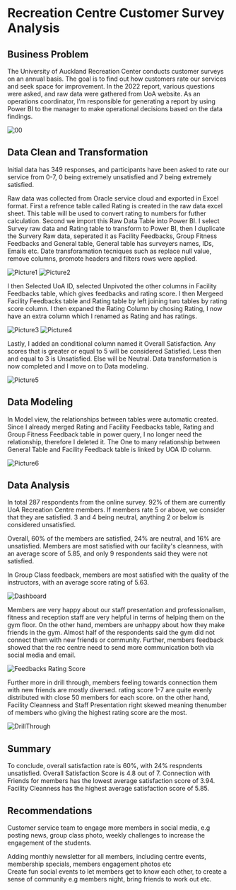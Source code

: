 # Recreation Centre Customer Survey Analysis
## Business Problem
The University of Auckland Recreation Center conducts customer surveys on an annual basis. The goal is to find out how customers rate our services and seek space for improvement. In the 2022 report, various questions were asked, and raw data were gathered from UoA website. As an operations coordinator, I’m responsible for generating a report by using Power BI to the manager to make operational decisions based on the data findings.

![00](https://github.com/dandai509/Customer-Survey-Analysis/assets/106848444/93767468-b386-485a-8e55-276dc38bfd9d)

## Data Clean and Transformation

Initial data has 349 responses, and participants have been asked to rate our service from 0-7, 0 being extremely unsatisfied and 7 being extremely satisfied. 

Raw data was collected from Oracle service cloud and exported in Excel format. First a refrence table called Rating is created in the raw data excel sheet. This table will be used to convert rating to numbers for futher calculation. Second we import this Raw Data Table into Power BI. I select Survey raw data and Rating table to transform to Power BI, then I duplicate the Survery Raw data, seperated it as Facility Feedbacks, Group Fitness Feedbacks and General table, General table has surveyers names, IDs, Emails etc. Date transforamation tecniques such as replace null value, remove columns, promote headers and filters rows were applied.

![Picture1](https://github.com/dandai509/Customer-Survey-Analysis/assets/106848444/b03cd758-755a-413a-a53e-9556a958ee83)
![Picture2](https://github.com/dandai509/Customer-Survey-Analysis/assets/106848444/9e7a2a2a-af76-4cb2-b5e6-b264fe80a4d4)

I then Selected UoA ID, selected Unpivoted the other columns in Facility Feedbacks table, which gives feedbacks and rating score. I then Mergeed Facility Feedbacks table and Rating table by left joining two tables by rating score column. I then expaned the Rating Column by chosing Rating, I now have an extra column which I renamed as Rating and has ratings.

![Picture3](https://github.com/dandai509/Customer-Survey-Analysis/assets/106848444/392f7033-c692-4d76-a4df-b378d4dfbeff)
![Picture4](https://github.com/dandai509/Customer-Survey-Analysis/assets/106848444/8e6eb314-795c-4a87-ae32-e5c713f3b22d)


Lastly, I added an conditional column named it Overall Satisfaction. Any scores that is greater or equal to 5 will be considered Satisfied. Less then and equal to 3 is Unsatisfied. Else will be Neutral.
Data transformation is now completed and I move on to Data modeling.

![Picture5](https://github.com/dandai509/Customer-Survey-Analysis/assets/106848444/9617138f-3e8b-4162-b9b4-5fcf5944411c)

## Data Modeling

In Model view, the relationships between tables were automatic created. Since I already merged Rating and Facility Feedbacks table, Rating and Group Fitness Feedback table in power query, I no longer need the relationship, therefore I deleted it. The One to many relationship between General Table and Facility Feedback table is linked by UOA ID column.

![Picture6](https://github.com/dandai509/Customer-Survey-Analysis/assets/106848444/6a2a9aa2-9ba8-458a-bcdf-eb1c909e90ef)


## Data Analysis
In total 287 respondents from the online survey. 92% of them are currently UoA Recreation Centre members. If members rate 5 or above, we consider that they are satisfied. 3 and 4 being neutral, anything 2 or below is considered unsatisfied. 

Overall, 60% of the members are satisfied, 24% are neutral, and 16% are unsatisfied. Members are most satisfied with our facility's cleanness, with an average score of 5.85, and only 9 respondents said they were not satisfied. 

In Group Class feedback, members are most satisfied with the quality of the instructors, with an average score rating of 5.63.

![Dashboard](https://github.com/user-attachments/assets/42af060a-3b75-4335-a597-2550c0880cc0)

Members are very happy about our staff presentation and professionalism, fitness and reception staff are very helpful in terms of helping them on the gym floor. On the other hand, members are unhappy about how they make friends in the gym. Almost half of the respondents said the gym did not connect them with new friends or community. Further, members feedback showed that the rec centre need to send more communication both via social media and email.

![Feedbacks Rating Score](https://github.com/user-attachments/assets/e2044195-7c0e-4187-8d12-403551473753)

Further more in drill through, members feeling towards connection them with new friends are mostly diversed. rating score 1-7 are quite evenly distributed with close 50 members for each score. on the other hand, Facility Cleanness and Staff Presentation right skewed meaning thenumber of members who giving the highest rating score are the most.

![DrillThrough](https://github.com/user-attachments/assets/5af21d4a-c1a7-4f73-a09e-a2ef0ab5c268)

## Summary

To conclude, overall satisfaction rate is 60%, with 24% respndents unsatisfied. Overall Satisfaction Score is 4.8 out of 7. Connection with Friends for members has the lowest average satisfaction score of 3.94. Facility Cleanness has the highest average satisfaction score of 5.85.

## Recommendations 

Customer service team to engage more members in social media, e.g posting news, group class photo, weekly challenges to increase the engagement of the students.

Adding monthly newsletter for all members, including centre events, membership specials, members engagement photos etc																			
Create fun social events to let members get to know each other, to create a sense of community e.g members night, bring friends to work out etc.


